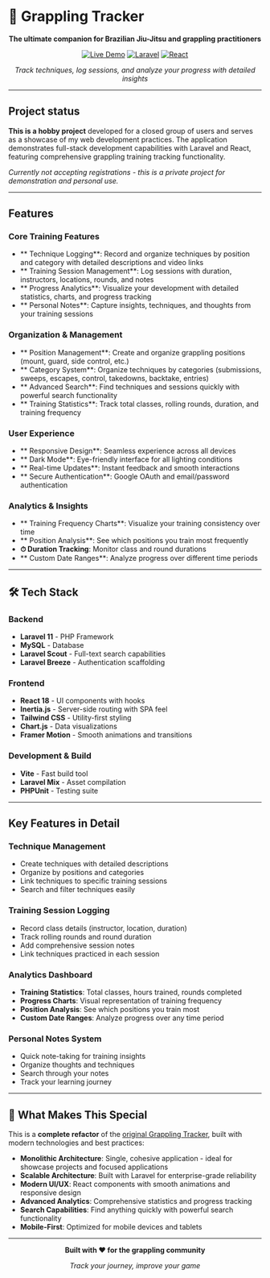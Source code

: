 # 🥋 Grappling Tracker

<div align="center">

**The ultimate companion for Brazilian Jiu-Jitsu and grappling practitioners**

[![Live Demo](https://img.shields.io/badge/🌐_Live_Demo-grapplingtracker.com-blue?style=for-the-badge)](https://grapplingtracker.com)
[![Laravel](https://img.shields.io/badge/Laravel-11.x-red?style=for-the-badge&logo=laravel)](https://laravel.com)
[![React](https://img.shields.io/badge/React-18.x-blue?style=for-the-badge&logo=react)](https://reactjs.org)

*Track techniques, log sessions, and analyze your progress with detailed insights*

</div>

---

## Project status

**This is a hobby project** developed for a closed group of users and serves as a showcase of my web development practices. The application demonstrates full-stack development capabilities with Laravel and React, featuring comprehensive grappling training tracking functionality.

*Currently not accepting registrations - this is a private project for demonstration and personal use.*

---

## Features

### **Core Training Features**
- ** Technique Logging**: Record and organize techniques by position and category with detailed descriptions and video links
- ** Training Session Management**: Log sessions with duration, instructors, locations, rounds, and notes
- ** Progress Analytics**: Visualize your development with detailed statistics, charts, and progress tracking
- ** Personal Notes**: Capture insights, techniques, and thoughts from your training sessions

### **Organization & Management**
- ** Position Management**: Create and organize grappling positions (mount, guard, side control, etc.)
- ** Category System**: Organize techniques by categories (submissions, sweeps, escapes, control, takedowns, backtake, entries)
- ** Advanced Search**: Find techniques and sessions quickly with powerful search functionality
- ** Training Statistics**: Track total classes, rolling rounds, duration, and training frequency

### **User Experience**
- ** Responsive Design**: Seamless experience across all devices
- ** Dark Mode**: Eye-friendly interface for all lighting conditions
- ** Real-time Updates**: Instant feedback and smooth interactions
- ** Secure Authentication**: Google OAuth and email/password authentication

### **Analytics & Insights**
- ** Training Frequency Charts**: Visualize your training consistency over time
- ** Position Analysis**: See which positions you train most frequently
- **⏱ Duration Tracking**: Monitor class and round durations
- ** Custom Date Ranges**: Analyze progress over different time periods

---

## 🛠️ Tech Stack

### **Backend**
- **Laravel 11** - PHP Framework
- **MySQL** - Database
- **Laravel Scout** - Full-text search capabilities
- **Laravel Breeze** - Authentication scaffolding

### **Frontend**
- **React 18** - UI components with hooks
- **Inertia.js** - Server-side routing with SPA feel
- **Tailwind CSS** - Utility-first styling
- **Chart.js** - Data visualizations
- **Framer Motion** - Smooth animations and transitions

### **Development & Build**
- **Vite** - Fast build tool
- **Laravel Mix** - Asset compilation
- **PHPUnit** - Testing suite

---

## Key Features in Detail

### **Technique Management**
- Create techniques with detailed descriptions
- Organize by positions and categories
- Link techniques to specific training sessions
- Search and filter techniques easily

### **Training Session Logging**
- Record class details (instructor, location, duration)
- Track rolling rounds and round duration
- Add comprehensive session notes
- Link techniques practiced in each session

### **Analytics Dashboard**
- **Training Statistics**: Total classes, hours trained, rounds completed
- **Progress Charts**: Visual representation of training frequency
- **Position Analysis**: See which positions you train most
- **Custom Date Ranges**: Analyze progress over any time period

### **Personal Notes System**
- Quick note-taking for training insights
- Organize thoughts and techniques
- Search through your notes
- Track your learning journey

---

## 🌟 What Makes This Special

This is a **complete refactor** of the [original Grappling Tracker](https://github.com/Wiltzsu/grapplingtracker), built with modern technologies and best practices:

- **Monolithic Architecture**: Single, cohesive application - ideal for showcase projects and focused applications
- **Scalable Architecture**: Built with Laravel for enterprise-grade reliability
- **Modern UI/UX**: React components with smooth animations and responsive design
- **Advanced Analytics**: Comprehensive statistics and progress tracking
- **Search Capabilities**: Find anything quickly with powerful search functionality
- **Mobile-First**: Optimized for mobile devices and tablets

---

<div align="center">

**Built with ❤️ for the grappling community**

*Track your journey, improve your game*

</div>
